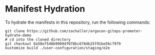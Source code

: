 # Manifest Hydration

To hydrate the manifests in this repository, run the following commands:

```shell
git clone https://github.com/zachaller/argocon-gitops-promoter-hydrate-demo
# cd into the cloned directory
git checkout 8a58e7548b99094f078bc6784b25f91be56c7979
kustomize build ./user-configuration/staging/e2e
```
